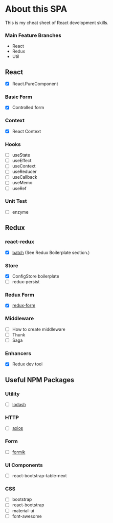 # About this SPA

This is my cheat sheet of React development skills.

### Main Feature Branches

- React
- Redux
- Util

## React

- [x] React.PureComponent

### Basic Form

- [x] Controlled form

### Context

- [x] React Context

### Hooks

- [ ] useState
- [ ] useEffect
- [ ] useContext
- [ ] useReducer
- [ ] useCallback
- [ ] useMemo
- [ ] useRef

### Unit Test

- [ ] enzyme

## Redux

### react-redux

- [x] [batch](https://react-redux.js.org/api/batch) (See Redux Boilerplate section.)

### Store

- [x] ConfigStore boilerplate
- [ ] redux-persist

### Redux Form

- [x] [redux-form](https://redux-form.com/8.2.2/)

### Middleware

- [ ] How to create middleware
- [ ] Thunk
- [ ] Saga

### Enhancers

- [x] Redux dev tool

## Useful NPM Packages

### Utility

- [ ] [lodash](https://lodash.com/)

### HTTP

- [ ] [axios](https://github.com/axios/axios)

### Form

- [ ] [formik](https://jaredpalmer.com/formik/docs/overview)

### UI Components

- [ ] react-bootstrap-table-next

### CSS

- [ ] bootstrap
- [ ] react-bootstrap
- [ ] material-ui
- [ ] font-awesome
